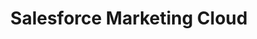 ---
layout: default
title: Salesforce Marketing Cloud
parent: Setup
has_children: false
nav_order: 1
---